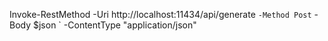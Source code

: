 Invoke-RestMethod -Uri http://localhost:11434/api/generate `
   -Method Post `
   -Body $json `
   -ContentType "application/json"